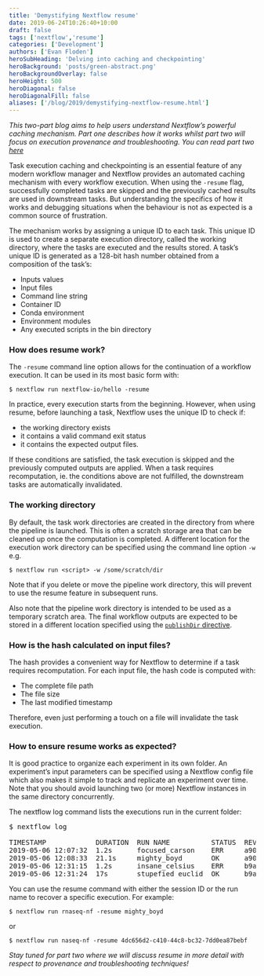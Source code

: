 ```yaml
---
title: 'Demystifying Nextflow resume'
date: 2019-06-24T10:26:40+10:00
draft: false
tags: ['nextflow','resume']
categories: ['Development']
authors: ['Evan Floden']
heroSubHeading: 'Delving into caching and checkpointing'
heroBackground: 'posts/green-abstract.png'
heroBackgroundOverlay: false
heroHeight: 500
heroDiagonal: false
heroDiagonalFill: false
aliases: ['/blog/2019/demystifying-nextflow-resume.html']
---
```


*This two-part blog aims to help users understand Nextflow’s powerful caching mechanism. Part one describes how it works whilst part two will focus on execution provenance and troubleshooting. You can read part two [here](blog/2019/troubleshooting-nextflow-resume.html)*

Task execution caching and checkpointing is an essential feature of any modern workflow manager and Nextflow provides an automated caching mechanism with every workflow execution. When using the `-resume` flag, successfully completed tasks are skipped and the previously cached results are used in downstream tasks. But understanding the specifics of how it works and debugging situations when the behaviour is not as expected is a common source of frustration.

The mechanism works by assigning a unique ID to each task. This unique ID is used to create a separate execution directory, called the working directory, where the tasks are executed and the results stored. A task’s unique ID is generated as a 128-bit hash number obtained from a composition of the task’s: 

* Inputs values
* Input files
* Command line string
* Container ID
* Conda environment
* Environment modules
* Any executed scripts in the bin directory


### How does resume work?
The `-resume` command line option allows for the continuation of a workflow execution. It can be used in its most basic form with:

```
$ nextflow run nextflow-io/hello -resume
```

In practice, every execution starts from the beginning. However, when using resume, before launching a task, Nextflow uses the unique ID to check if:

* the working directory exists 
* it contains a valid command exit status
* it contains the expected output files.

If these conditions are satisfied, the task execution is skipped and the previously computed outputs are applied. When a task requires recomputation, ie. the conditions above are not fulfilled, the downstream tasks are automatically invalidated.

### The working directory
By default, the task work directories are created in the directory from where the pipeline is launched. This is often a scratch storage area that can be cleaned up once the computation is completed. A different location for the execution work directory can be specified using the command line option `-w` e.g.

```
$ nextflow run <script> -w /some/scratch/dir
```

Note that if you delete or move the pipeline work directory, this will prevent to use the resume feature in subsequent runs. 

Also note that the pipeline work directory is intended to be used as a temporary scratch area. The final 
workflow outputs are expected to be stored in a different location specified using the [`publishDir` directive](https://www.nextflow.io/docs/latest/process.html#publishdir). 

### How is the hash calculated on input files?
The hash provides a convenient way for Nextflow to determine if a task requires recomputation. For each input file, the hash code is computed with:

* The complete file path
* The file size
* The last modified timestamp

Therefore, even just performing a touch on a file will invalidate the task execution.

### How to ensure resume works as expected?
It is good practice to organize each experiment in its own folder. An experiment’s input parameters can be specified using a Nextflow config file which also makes it simple to track and replicate an experiment over time. Note that you should avoid launching two (or more) Nextflow instances in the same directory concurrently.

The nextflow log command lists the executions run in the current folder:

<style>
pre {
    white-space: pre;
    overflow-x: auto;
}
</style>
<pre>
$ nextflow log

TIMESTAMP            DURATION  RUN NAME          STATUS  REVISION ID  SESSION ID                            COMMAND                                    
2019-05-06 12:07:32  1.2s      focused_carson    ERR     a9012339ce   7363b3f0-09ac-495b-a947-28cf430d0b85  nextflow run hello                         
2019-05-06 12:08:33  21.1s     mighty_boyd       OK      a9012339ce   7363b3f0-09ac-495b-a947-28cf430d0b85  nextflow run rnaseq-nf -with-docker        
2019-05-06 12:31:15  1.2s      insane_celsius    ERR     b9aefc67b4   4dc656d2-c410-44c8-bc32-7dd0ea87bebf  nextflow run rnaseq-nf                     
2019-05-06 12:31:24  17s       stupefied_euclid  OK      b9aefc67b4   4dc656d2-c410-44c8-bc32-7dd0ea87bebf  nextflow run rnaseq-nf -resume -with-docker
</pre>

You can use the resume command with either the session ID or the run name to recover a specific execution. For example:

```
$ nextflow run rnaseq-nf -resume mighty_boyd
```

or 

```
$ nextflow run naseq-nf -resume 4dc656d2-c410-44c8-bc32-7dd0ea87bebf
```


*Stay tuned for part two where we will discuss resume in more detail with respect to provenance and troubleshooting techniques!*